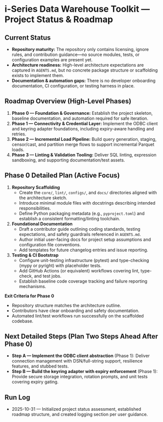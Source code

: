 # i-Series Data Warehouse Toolkit — Project Status & Roadmap

## Current Status
- **Repository maturity:** The repository only contains licensing, ignore rules, and contribution guidance—no source modules, tests, or configuration examples are present yet.
- **Architecture readiness:** High-level architecture expectations are captured in `AGENTS.md`, but no concrete package structure or scaffolding exists to implement them.
- **Documentation & automation gaps:** There is no developer onboarding documentation, CI configuration, or testing harness in place.

## Roadmap Overview (High-Level Phases)
1. **Phase 0 — Foundation & Governance:** Establish the project skeleton, baseline documentation, and automation required for safe iteration.
2. **Phase 1 — Connectivity & Credential Layer:** Implement the ODBC client and keyring adapter foundations, including expiry-aware handling and retries.
3. **Phase 2 — Incremental Load Pipeline:** Build query generation, staging, censor/cast, and partition merge flows to support incremental Parquet loads.
4. **Phase 3 — Linting & Validation Tooling:** Deliver SQL linting, expression sandboxing, and supporting documentation/test assets.

## Phase 0 Detailed Plan (Active Focus)
1. **Repository Scaffolding**
   - Create the `core/`, `lint/`, `configs/`, and `docs/` directories aligned with the architecture sketch.
   - Introduce minimal module files with docstrings describing intended responsibilities.
   - Define Python packaging metadata (e.g., `pyproject.toml`) and establish a consistent formatting/linting toolchain.
2. **Foundational Documentation**
   - Draft a contributor guide outlining coding standards, testing expectations, and safety guardrails referenced in `AGENTS.md`.
   - Author initial user-facing docs for project setup assumptions and configuration file conventions.
   - Add templates for future changelog entries and issue reporting.
3. **Testing & CI Bootstrap**
   - Configure unit-testing infrastructure (pytest) and type-checking (mypy or pyright) with placeholder tests.
   - Add GitHub Actions (or equivalent) workflows covering lint, type-check, and test jobs.
   - Establish baseline code coverage tracking and failure reporting mechanisms.

**Exit Criteria for Phase 0**
- Repository structure matches the architecture outline.
- Contributors have clear onboarding and safety documentation.
- Automated lint/test workflows run successfully on the scaffolded codebase.

## Next Detailed Steps (Plan Two Steps Ahead After Phase 0)
- **Step A — Implement the ODBC client abstraction** (Phase 1): Deliver connection management with DSN/full-string support, resilience features, and stubbed tests.
- **Step B — Build the keyring adapter with expiry enforcement** (Phase 1): Provide secure storage integration, rotation prompts, and unit tests covering expiry gating.

## Run Log
- 2025-10-31 — Initialized project status assessment, established roadmap structure, and created logging section per user guidance.
